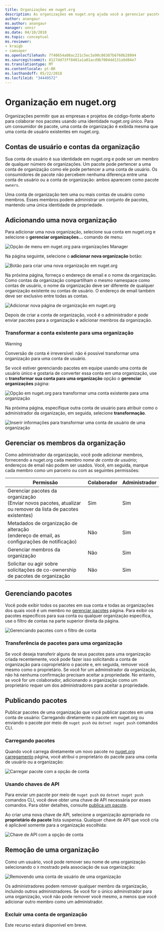 ```yaml
---
title: Organizações em nuget.org
description: As organizações em nuget.org ajuda você a gerenciar pacotes publicados por grupo ou em uma equipe, o ambiente da empresa.
author: anangaur
ms.author: anangaur
manager: unnir
ms.date: 04/10/2018
ms.topic: conceptual
ms.reviewer:
- kraigb
- camsoper
ms.openlocfilehash: 7f40654a08ac221c5ec3a90c86387b6760b28994
ms.sourcegitcommit: 8127dd73ff8481a1a01acd9b7004dd131a9d84e7
ms.translationtype: MT
ms.contentlocale: pt-BR
ms.lasthandoff: 05/22/2018
ms.locfileid: "34449572"
---
```

# <a name="organization-on-nugetorg"></a>Organização em nuget.org

Organizações permitir que as empresas e projetos de código-fonte aberto para colaborar nos pacotes usando uma identidade nuget.org único. Para um consumidor de pacote, uma conta de organização é exibida mesma que uma conta de usuário existentes em nuget.org.

## <a name="user-accounts-vs-organization-accounts"></a>Contas de usuário e contas da organização

Sua conta de usuário é sua identidade em nuget.org e pode ser um membro de qualquer número de organizações. Um pacote pode pertencer a uma conta de organização como ele pode pertencer a uma conta de usuário. Os consumidores de pacote não percebem nenhuma diferença entre uma conta de usuário ou a conta de organização: ambos aparecem como pacote `owners`.

Uma conta de organização tem uma ou mais contas de usuário como membros. Esses membros podem administrar um conjunto de pacotes, mantendo uma única identidade de propriedade.

## <a name="adding-a-new-organization"></a>Adicionando uma nova organização

Para adicionar uma nova organização, selecione sua conta em nuget.org e selecione o **gerenciar organizações...**  comando de menu:

![Opção de menu em nuget.org para organizações Manager](media/org-manage-option.png)

Na página seguinte, selecione o **adicionar nova organização** botão:

![Botão para criar uma nova organização em nuget.org](media/org-add-new-option.png)

Na próxima página, forneça o endereço de email e o nome da organização. Como contas da organização compartilham o mesmo namespace como contas de usuário, o nome da organização deve ser diferente de qualquer organização existente ou contas de usuário. O endereço de email também deve ser exclusivo entre todas as contas.

![Adicionar nova página de organização em nuget.org](media/org-add-new-page.png)

Depois de criar a conta de organização, você é o administrador e pode enviar pacotes para a organização e adicionar membros da organização.

### <a name="transform-existing-account-to-an-organization"></a>Transformar a conta existente para uma organização

> [!Warning]
> Conversão de conta é irreversível: não é possível transformar uma organização para uma conta de usuário.

Se você estiver gerenciando pacotes em equipe usando uma conta de usuário único e gostaria de converter essa conta em uma organização, use o **transformar sua conta para uma organização** opção o **gerenciar organizações** página:

![Opção em nuget.org para transformar uma conta existente para uma organização](media/org-transform-option.png)

Na próxima página, especifique outra conta de usuário para atribuir como o administrador da organização, em seguida, selecione **transformação**.

![Inserir informações para transformar uma conta de usuário de uma organização](media/org-transform-page.png)

## <a name="managing-organization-members"></a>Gerenciar os membros da organização

Como administrador da organização, você pode adicionar membros, fornecendo a nuget.org cada membro *nome de conta de usuário*; endereços de email não podem ser usados. Você, em seguida, marque cada membro como um parceiro ou com as seguintes permissões:

| Permissão | Colaborador | Administrador |
| --- | --- | --- |
| Gerenciar pacotes da organização<br/>(Enviar novos pacotes, atualizar ou remover da lista de pacotes existentes) | Sim | Sim |
| Metadados de organização de alteração<br/>(endereço de email, as configurações de notificação) | Não | Sim |
| Gerenciar membros da organização | Não | Sim |
| Solicitar ou agir sobre solicitações de co-ownership de pacotes de organização | Não | Sim |

## <a name="managing-packages"></a>Gerenciando pacotes

Você pode exibir todos os pacotes em sua conta e todas as organizações dos quais você é um membro no [gerenciar pacotes](https://www.nuget.org/account/Packages) página. Para exibir os pacotes específicos para sua conta ou qualquer organização específica, use o filtro de contas na parte superior direita da página.

![Gerenciando pacotes com o filtro de conta](media/org-manage-packages-option.png)

### <a name="transferring-packages-to-an-organization"></a>Transferência de pacotes para uma organização
Se você deseja transferir alguns de seus pacotes para uma organização criada recentemente, você pode fazer isso solicitando a conta de organização para coproprietário o pacote e, em seguida, remover você mesmo como o proprietário. Se você for um administrador da organização, não há nenhuma confirmação precisam aceitar a propriedade. No entanto, se você for um colaborador, adicionando a organização como um proprietário requer um dos administradores para aceitar a propriedade.

## <a name="publishing-packages"></a>Publicando pacotes

Publicar pacotes de uma organização que você publicar pacotes em uma conta de usuário: Carregando diretamente o pacote em nuget.org ou enviando o pacote por meio de `nuget push` ou `dotnet nuget push` comandos CLI.

### <a name="uploading-packages"></a>Carregando pacotes

Quando você carrega diretamente um novo pacote no [nuget.org carregamento](https://www.nuget.org/packages/manage/upload) página, você atribui o proprietário do pacote para uma conta de usuário ou a organização:

![Carregar pacote com a opção de conta](media/org-upload-option.png)

### <a name="using-api-keys"></a>Usando chaves de API

Para enviar um pacote por meio de `nuget push` ou `dotnet nuget push` comandos CLI, você deve obter uma chave de API necessária por esses comandos. Para obter detalhes, consulte [publica um pacote](../quickstart/create-and-publish-a-package-using-visual-studio.md#publish-the-package).

Ao criar uma nova chave de API, selecione a organização apropriada no **proprietário do pacote** lista suspensa. Qualquer chave de API que você cria é aplicável somente para a organização escolhida:

![Chave de API com a opção de conta](media/org-apikey-option.png)

## <a name="removing-an-organization"></a>Remoção de uma organização

Como um usuário, você pode remover seu nome de uma organização selecionando o `X` mostrado pela associação de sua organização:

![Removendo uma conta de usuário de uma organização](media/org-remove-self-option.png)

Os administradores podem remover qualquer membro da organização, incluindo outros administradores. Se você for o único administrador para uma organização, você não pode remover você mesmo, a menos que você adicionar outro membro como um administrador.

### <a name="deleting-an-organization-account"></a>Excluir uma conta de organização

Este recurso estará disponível em breve.
